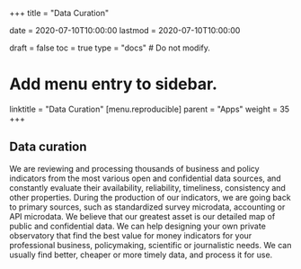 +++
title = "Data Curation"

date = 2020-07-10T10:00:00
lastmod = 2020-07-10T10:00:00

draft = false
toc = true
type = "docs"  # Do not modify.

# Add menu entry to sidebar.
linktitle = "Data Curation"
[menu.reproducible]
  parent = "Apps"
  weight = 35
+++

## Data curation

We are reviewing and processing thousands of business and policy indicators from the most various open and confidential data sources, and constantly evaluate their availability, reliability, timeliness, consistency and other properties. During the production of our indicators, we are going back to primary sources, such as standardized survey microdata, accounting or API microdata. We believe that our greatest asset is our detailed map of public and confidential data. We can help designing your own private observatory that find the best value for money indicators for your professional business, policymaking, scientific or journalistic needs. We can usually find better, cheaper or more timely data, and process it for use. 